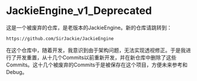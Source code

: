 # JackieEngine_v1_Deprecated

这是一个被废弃的仓库，是老版本的JackieEngine。新的仓库请跳转到：

```
https://github.com/SirJackie/JackieEngine
```

在这个仓库中，随着开发，我意识到由于架构问题，无法实现透视修正。于是我进行了开发重置，从十几个Commits以前重新开发，并在新仓库中删除了这些Commits。这十几个被废弃的Commits于是被保存在这个项目，方便未来参考和Debug。